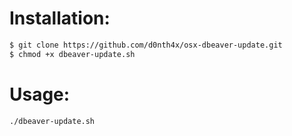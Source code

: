 # Installation:
```sh 
$ git clone https://github.com/d0nth4x/osx-dbeaver-update.git
$ chmod +x dbeaver-update.sh
```
# Usage:
``` sh
./dbeaver-update.sh
```
